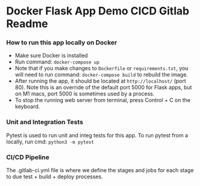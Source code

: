 # Docker Flask App Demo CICD Gitlab Readme

### How to run this app locally on Docker
* Make sure Docker is installed 
* Run command: `docker-compose up`
* Note that if you make changes to `Dockerfile` or `requirements.txt`, you will need to run command: `docker-compose build` to rebuild the image.
* After running the app, it should be located at `http://localhost/` (port 80). Note this is an override of the default port 5000 for Flask apps, but on M1 macs, port 5000 is sometimes used by a process. 
* To stop the running web server from terminal, press Control + C on the keyboard.

### Unit and Integration Tests 
Pytest is used to run unit and integ tests for this app. To run pytest from a locally, run cmd: `python3 -m pytest`

### CI/CD Pipeline 
The .gitlab-ci.yml file is where we define the stages and jobs for each stage to due test + build + deploy processes. 
